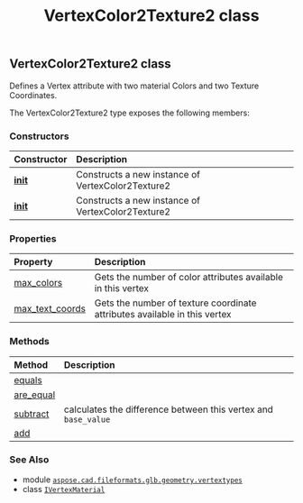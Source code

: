 ﻿---
title: VertexColor2Texture2 class
second_title: Aspose.CAD for Python via .NET API References
description: 
type: docs
weight: 100
url: /python-net/aspose.cad.fileformats.glb.geometry.vertextypes/vertexcolor2texture2/
is_root: false
---

## VertexColor2Texture2 class

Defines a Vertex attribute with two material Colors and two Texture Coordinates.



The VertexColor2Texture2 type exposes the following members:

### Constructors
| Constructor | Description |
| :- | :- |
| [__init__](/cad/python-net/aspose.cad.fileformats.glb.geometry.vertextypes/vertexcolor2texture2/__init__/#aspose.cad.fileformats.glb.geometry.vertextypes.IVertexMaterial) | Constructs a new instance of VertexColor2Texture2 |
| [__init__](/cad/python-net/aspose.cad.fileformats.glb.geometry.vertextypes/vertexcolor2texture2/__init__/#) | Constructs a new instance of VertexColor2Texture2 |


### Properties
| Property | Description |
| :- | :- |
| [max_colors](/cad/python-net/aspose.cad.fileformats.glb.geometry.vertextypes/vertexcolor2texture2/max_colors) | Gets the number of color attributes available in this vertex |
| [max_text_coords](/cad/python-net/aspose.cad.fileformats.glb.geometry.vertextypes/vertexcolor2texture2/max_text_coords) | Gets the number of texture coordinate attributes available in this vertex |


### Methods
| Method | Description |
| :- | :- |
| [equals](/cad/python-net/aspose.cad.fileformats.glb.geometry.vertextypes/vertexcolor2texture2/equals/#aspose.cad.fileformats.glb.geometry.vertextypes.VertexColor2Texture2) |  |
| [are_equal](/cad/python-net/aspose.cad.fileformats.glb.geometry.vertextypes/vertexcolor2texture2/are_equal/#any-any) |  |
| [subtract](/cad/python-net/aspose.cad.fileformats.glb.geometry.vertextypes/vertexcolor2texture2/subtract/#aspose.cad.fileformats.glb.geometry.vertextypes.IVertexMaterial) | calculates the difference between this vertex and `base_value` |
| [add](/cad/python-net/aspose.cad.fileformats.glb.geometry.vertextypes/vertexcolor2texture2/add/#any) |  |



### See Also
* module [`aspose.cad.fileformats.glb.geometry.vertextypes`](..)
* class [`IVertexMaterial`](/cad/python-net/aspose.cad.fileformats.glb.geometry.vertextypes/ivertexmaterial)
